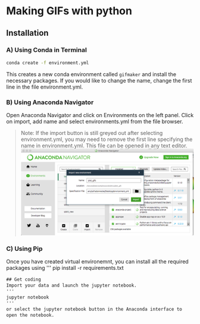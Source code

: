 # Making GIFs with python

## Installation

### A) Using Conda in Terminal

```bash
conda create -f environment.yml
```
This creates a new conda environment called `gifmaker` and install the necessary packages. If you would like to change the name, change the first line in the file environment.yml.

### B) Using Anaconda Navigator
Open Anaconda Navigator and click on Environments on the left panel.
Click on import, add name and select environments.yml from the file browser.
> Note: If the import button is still greyed out after selecting environment.yml, you may need to remove the first line specifying the name in environment.yml. This file can be opened in any text editor.
![step_4](images/step_4.png)

### C) Using Pip
Once you have created virtual environemnt, you can install all the required packages using
'''
pip install -r requirements.txt
```
## Get coding
Import your data and launch the jupyter notebook.
'''
jupyter notebook
'''
or select the jupyter notebook button in the Anaconda interface to open the notebook. 
